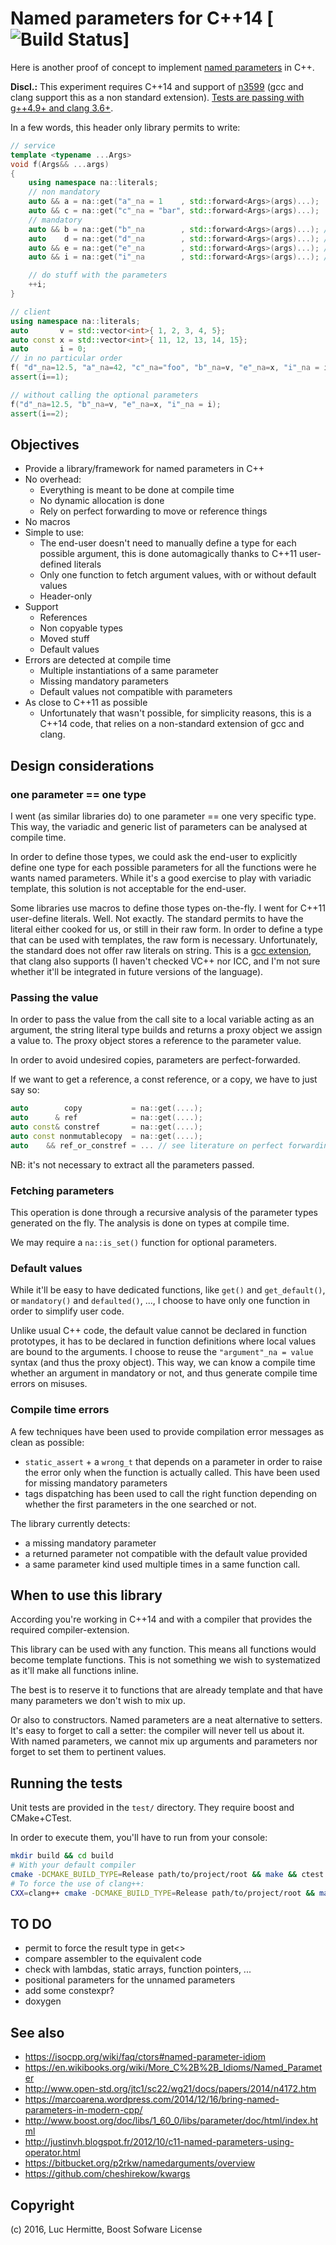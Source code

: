 # Named parameters for C++14 [![Build Status](https://secure.travis-ci.org/LucHermitte/NamedParameter.png?branch=master)]

Here is another proof of concept to implement
[named parameters](https://en.wikipedia.org/wiki/Named_parameter) in C++.

__Discl.:__ This experiment requires C++14 and support of
[n3599](http://www.open-std.org/jtc1/sc22/wg21/docs/papers/2013/n3599.html)
(gcc and clang support this as a non standard extension).
[Tests are passing with g++4.9+ and clang 3.6+](https://travis-ci.org/LucHermitte/NamedParameter).

In a few words, this header only library permits to write:

```c++
// service
template <typename ...Args>
void f(Args&& ...args)
{
    using namespace na::literals;
    // non mandatory
    auto && a = na::get("a"_na = 1    , std::forward<Args>(args)...);
    auto && c = na::get("c"_na = "bar", std::forward<Args>(args)...);
    // mandatory
    auto && b = na::get("b"_na        , std::forward<Args>(args)...); // a reference
    auto    d = na::get("d"_na        , std::forward<Args>(args)...); // a copy
    auto && e = na::get("e"_na        , std::forward<Args>(args)...); // a const-reference
    auto && i = na::get("i"_na        , std::forward<Args>(args)...); // a reference

    // do stuff with the parameters
    ++i;
}

// client
using namespace na::literals;
auto       v = std::vector<int>{ 1, 2, 3, 4, 5};
auto const x = std::vector<int>{ 11, 12, 13, 14, 15};
auto       i = 0;
// in no particular order
f( "d"_na=12.5, "a"_na=42, "c"_na="foo", "b"_na=v, "e"_na=x, "i"_na = i);
assert(i==1);

// without calling the optional parameters
f("d"_na=12.5, "b"_na=v, "e"_na=x, "i"_na = i);
assert(i==2);
```

## Objectives

- Provide a library/framework for named parameters in C++
- No overhead:
  - Everything is meant to be done at compile time
  - No dynamic allocation is done
  - Rely on perfect forwarding to move or reference things
- No macros
- Simple to use:
  - The end-user doesn't need to manually define a type for each possible
    argument, this is done automagically thanks to C++11 user-defined literals
  - Only one function to fetch argument values, with or without default values
  - Header-only
- Support
  - References
  - Non copyable types
  - Moved stuff
  - Default values
- Errors are detected at compile time
  - Multiple instantiations of a same parameter
  - Missing mandatory parameters
  - Default values not compatible with parameters
- As close to C++11 as possible
  - Unfortunately that wasn't possible, for simplicity reasons, this is a
    C++14 code, that relies on a non-standard extension of gcc and clang.

## Design considerations

### one parameter == one type
I went (as similar libraries do) to one parameter == one very specific type.
This way, the variadic and generic list of parameters can be analysed at
compile time.

In order to define those types, we could ask the end-user to explicitly define
one type for each possible parameters for all the functions were he wants named
parameters. While it's a good exercise to play with variadic template, this
solution is not acceptable for the end-user.

Some libraries use macros to define those types on-the-fly. I went for C++11
user-define literals. Well. Not exactly. The standard permits to have the
literal either cooked for us, or still in their raw form. In order to define a
type that can be used with templates, the raw form is necessary.
Unfortunately, the standard does not offer raw literals on string. This is a
[gcc extension](https://gcc.gnu.org/ml/gcc-patches/2013-04/msg00998.html),
that clang also supports (I haven't checked VC++ nor ICC, and I'm not sure
whether it'll be integrated in future versions of the language).

### Passing the value

In order to pass the value from the call site to a local variable acting as an
argument, the string literal type builds and returns a proxy object we assign a
value to. The proxy object stores a reference to the parameter value.

In order to avoid undesired copies, parameters are perfect-forwarded.

If we want to get a reference, a const reference, or a copy, we have to just
say so:

```c++
auto        copy           = na::get(....);
auto      & ref            = na::get(....);
auto const& constref       = na::get(....);
auto const nonmutablecopy  = na::get(....);
auto    && ref_or_constref = ... // see literature on perfect forwarding
```

NB: it's not necessary to extract all the parameters passed.

### Fetching parameters
This operation is done through a recursive analysis of the parameter types
generated on the fly. The analysis is done on types at compile time.

We may require a `na::is_set()` function for optional parameters.

### Default values
While it'll be easy to have dedicated functions, like `get()` and
`get_default()`, or `mandatory()` and `defaulted()`, ..., I choose to have only
one function in order to simplify user code.

Unlike usual C++ code, the default value cannot be declared in function
prototypes, it has to be declared in function definitions where local values
are bound to the arguments. I choose to reuse the `"argument"_na = value`
syntax (and thus the proxy object). This way, we can know a compile time
whether an argument in mandatory or not, and thus generate compile time errors
on misuses.


### Compile time errors

A few techniques have been used to provide compilation error messages as clean
as possible:
- `static_assert` + a `wrong_t` that depends on a parameter in order to raise
  the error only when the function is actually called.  This have been used for
  missing mandatory parameters
- tags dispatching has been used to call the right function depending on
  whether the first parameters in the one searched or not.

The library currently detects:
- a missing mandatory parameter
- a returned parameter not compatible with the default value provided
- a same parameter kind used multiple times in a same function call.

## When to use this library

According you're working in C++14 and with a compiler that provides the
required compiler-extension.

This library can be used with any function. This means all functions would
become template functions. This is not something we wish to systematized as
it'll make all functions inline.

The best is to reserve it to functions that are already template and that have
many parameters we don't wish to mix up.

Or also to constructors.  Named parameters are a neat alternative to setters.
It's easy to forget to call a setter: the compiler will never tell us about it.
With named parameters, we cannot mix up arguments and parameters nor forget to
set them to pertinent values.

## Running the tests

Unit tests are provided in the `test/` directory. They require boost and
CMake+CTest.

In order to execute them, you'll have to run from your console:

```bash
mkdir build && cd build
# With your default compiler
cmake -DCMAKE_BUILD_TYPE=Release path/to/project/root && make && ctest
# To force the use of clang++:
CXX=clang++ cmake -DCMAKE_BUILD_TYPE=Release path/to/project/root && make && ctest
```

## TO DO

- permit to force the result type in get<>
- compare assembler to the equivalent code
- check with lambdas, static arrays, function pointers, ...
- positional parameters for the unnamed parameters
- add some constexpr?
- doxygen

## See also
- https://isocpp.org/wiki/faq/ctors#named-parameter-idiom
- https://en.wikibooks.org/wiki/More_C%2B%2B_Idioms/Named_Parameter
- http://www.open-std.org/jtc1/sc22/wg21/docs/papers/2014/n4172.htm
- https://marcoarena.wordpress.com/2014/12/16/bring-named-parameters-in-modern-cpp/
- http://www.boost.org/doc/libs/1_60_0/libs/parameter/doc/html/index.html
- http://justinvh.blogspot.fr/2012/10/c11-named-parameters-using-operator.html
- https://bitbucket.org/p2rkw/namedarguments/overview
- https://github.com/cheshirekow/kwargs


## Copyright

(c) 2016, Luc Hermitte, Boost Sofware License
